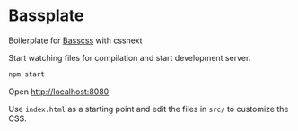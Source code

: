 # Bassplate
Boilerplate for [Basscss](http://basscss.com) with cssnext

Start watching files for compilation and start development server.

``` bash
npm start
```

Open <http://localhost:8080>

Use `index.html` as a starting point and edit the files in `src/` to customize the CSS.

